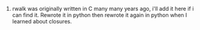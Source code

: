 
1. rwalk was originally written in C many many years ago, i'll add it here if i can find it. Rewrote it in python then rewrote it again in python when I learned about closures.
